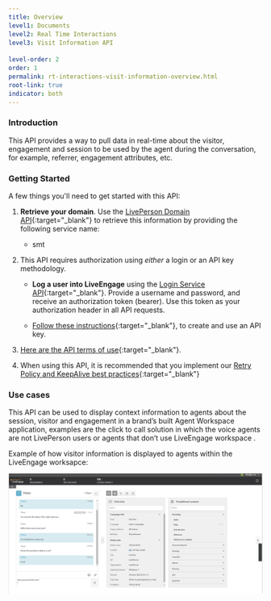 ```yaml
---
title: Overview
level1: Documents
level2: Real Time Interactions
level3: Visit Information API

level-order: 2
order: 1
permalink: rt-interactions-visit-information-overview.html
root-link: true
indicator: both
---
```

### Introduction

This API provides a way to pull data in real-time about the visitor, engagement and session to be used by the agent during the conversation, for example, referrer, engagement attributes, etc.

### Getting Started

A few things you'll need to get started with this API:

1. **Retrieve your domain**. Use the [LivePerson Domain API](agent-domain-domain-api.html){:target="_blank"} to retrieve this information by providing the following service name:

	* smt

2. This API requires authorization using _either_ a login or an API key methodology.

	* **Log a user into LiveEngage** using the [Login Service API](login-getting-started.html){:target="_blank"}. Provide a username and password, and receive an authorization token (bearer). Use this token as your authorization header in all API requests.

	* [Follow these instructions](guides-gettingstarted.html){:target="_blank"}, to create and use an API key.

3. [Here are the API terms of use](https://www.liveperson.com/policies/apitou){:target="_blank"}.

4. When using this API, it is recommended that you implement our [Retry Policy and KeepAlive best practices](guides-retry-policy.html){:target="_blank"}



### Use cases

This API can be used to display context information to agents about the session, visitor and engagement in a brand’s built Agent Workspace application, examples are the click to call solution in which the voice agents are not LivePerson users or agents that don’t use LiveEngage workspace .

Example of how visitor information is displayed to agents within the LiveEngage worksapce:

![VisitInformation](img/visitinformation.png)
